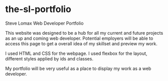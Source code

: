 # the-sl-portfolio

Steve Lomax Web Developer Portfolio 

This website was designed to be a hub for all my current and future projects as an up and coming web developer. Potential employers will be able to access this page to get a overall idea of my skillset and preview my work.

I used HTML and CSS for the webpage. I used flexbox for the layout, different styles applied by ids and classes. 

My portfolio will be very useful as a place to display my work as a web developer.



